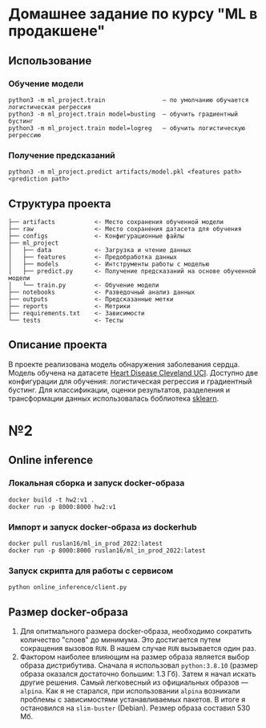 # Домашнее задание по курсу "ML в продакшене"
## Использование
### Обучение модели
```
python3 -m ml_project.train                — по умолчанию обучается логистическая регрессия            
python3 -m ml_project.train model=busting  — обучить градиентный бустинг
python3 -m ml_project.train model=logreg   — обучить логистическую регрессию
```
### Получение предсказаний
```
python3 -m ml_project.predict artifacts/model.pkl <features path> <prediction path>
```
## Структура проекта
```
├── artifacts           <- Место сохранения обученной модели
├── raw                 <- Место сохранения датасета для обучения 
├── configs             <- Конфигурационные файлы
├── ml_project          
│   ├── data            <- Загрузка и чтение данных
│   ├── features        <- Предобработка данных
│   ├── models          <- Интструменты работы с моделью
│   ├── predict.py      <- Получение предсказаний на основе обученной модели
│   └── train.py        <- Обучение модели
├── notebooks           <- Разведочный анализ данных
├── outputs             <- Предсказанные метки
├── reports             <- Метрики
├── requirements.txt    <- Зависимости
└── tests               <- Тесты
```
## Описание проекта
В проекте реализована модель обнаружения заболевания сердца. Модель обучена на датасете [Heart Disease Cleveland UCI](https://www.kaggle.com/datasets/cherngs/heart-disease-cleveland-uci). Доступно две конфигурации для обучения: логистическая регрессия и градиентный бустинг. Для классификации, оценки результатов, разделения и трансформации данных использовалась боблиотека [sklearn](https://scikit-learn.org/stable/index.html).
# №2
## Online inference
### Локальная сборка и запуск docker-образа
```
docker build -t hw2:v1 .
docker run -p 8000:8000 hw2:v1
```
### Импорт и запуск docker-образа из dockerhub
```
docker pull ruslan16/ml_in_prod_2022:latest
docker run -p 8000:8000 ruslan16/ml_in_prod_2022:latest
```
### Запуск скрипта для работы с сервисом
```
python online_inference/client.py
```
## Размер docker-образа
1. Для опитмального размера docker-образа, необходимо сократить количество "слоев" до минимума. Это достигается путем сокращения вызовов `RUN`. В нашем случае `RUN` вызывается один раз.
2. Фактором наиболее влияющим на размер образа является выбор образа дистрибутива. Сначала я использовал `python:3.8.10` (размер образа оказался достаточно большим: 1.3 Гб). Затем я начал искать другие решения. Самый легковесный из официальных образов — `alpina`. Как я не старался, при использовании `alpina` возникали проблемы с зависимостями устанавливаемых пакетов. В итоге я остановился на `slim-buster` (Debian). Резмер образа составил 530 Мб.